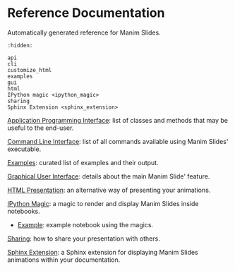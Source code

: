 # Reference Documentation

Automatically generated reference for Manim Slides.

```{toctree}
:hidden:

api
cli
customize_html
examples
gui
html
IPython magic <ipython_magic>
sharing
Sphinx Extension <sphinx_extension>
```

[Application Programming Interface](/reference/api): list of classes and methods that may
be useful to the end-user.

[Command Line Interface](/reference/cli): list of all commands available using Manim
Slides' executable.

[Examples](/reference/examples): curated list of examples and their output.

[Graphical User Interface](/reference/gui): details about the main Manim Slide' feature.

[HTML Presentation](/reference/html): an alternative way of presenting your animations.

[IPython Magic](/reference/ipython_magic): a magic to render and display Manim Slides inside notebooks.

+ [Example](/reference/magic_example): example notebook using the magics.

[Sharing](/reference/sharing): how to share your presentation with others.


[Sphinx Extension](/reference/sphinx_extension): a Sphinx extension for displaying Manim Slides animations within your documentation.
